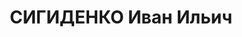 ---
title: СИГИДЕНКО Иван Ильич
description: 'Род. в 1894, Украина, Днепропетровская обл., Мелитопольский р-н, п.
  Аскания-Нова, украинец. Проживал: РСФСР, Свердловская обл., г. Красноуральск. Крас-ноуральский
  медеплавильный завод, ОКС, ВрИО начальника.

  Арестован 19.02.1937. Приговор: 31.03.1937 – ВМН. Расстрелян 01.04.1937'
---
